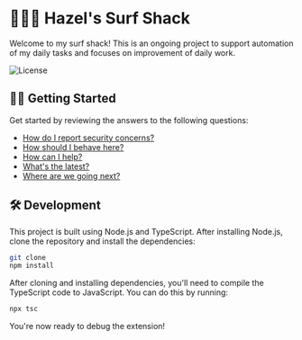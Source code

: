 # 🏄🏻‍♀️ Hazel's Surf Shack

Welcome to my surf shack! This is an ongoing project to support automation of my daily tasks and focuses on improvement of daily work.

![License](https://img.shields.io/github/license/tacosontitan/surf-shack?logo=github&style=for-the-badge)

## 💁‍♀️ Getting Started

Get started by reviewing the answers to the following questions:

- [How do I report security concerns?](./SECURITY.md)
- [How should I behave here?](./CODE_OF_CONDUCT.md)
- [How can I help?](./CONTRIBUTING.md)
- [What's the latest?](./resources/RELEASE_NOTES.md)
- [Where are we going next?](https://github.com/users/tacosontitan/projects/10/views/19)

## 🛠️ Development

This project is built using Node.js and TypeScript. After installing Node.js, clone the repository and install the dependencies:

```bash
git clone
npm install
```

After cloning and installing dependencies, you'll need to compile the TypeScript code to JavaScript. You can do this by running:

```bash
npx tsc
```

You're now ready to debug the extension!
